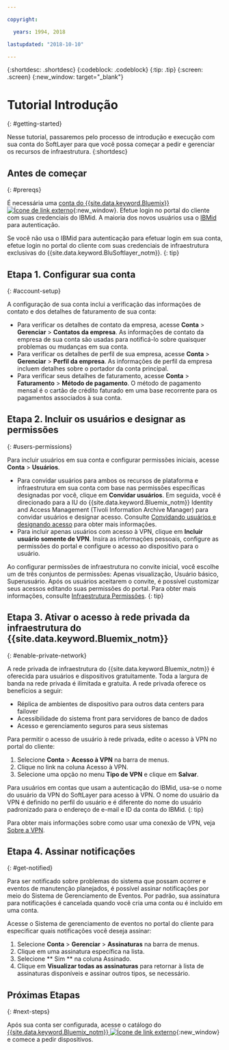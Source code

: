 ```yaml
---

copyright:

  years: 1994, 2018

lastupdated: "2018-10-10"

---
```


{:shortdesc: .shortdesc}
{:codeblock: .codeblock}
{:tip: .tip}
{:screen: .screen}
{:new_window: target="_blank"}


# Tutorial Introdução
{: #getting-started}

Nesse tutorial, passaremos pelo processo de introdução e execução com sua conta do SoftLayer para que você possa começar a pedir e gerenciar os recursos de infraestrutura.
{:shortdesc}

## Antes de começar
{: #prereqs}

É necessária uma [conta do {{site.data.keyword.Bluemix}} ![Ícone de link externo](../icons/launch-glyph.svg "Ícone de link externo")](https://console.bluemix.net/){:new_window}. Efetue login no portal do cliente com suas credenciais do IBMid. A maioria dos novos usuários usa o [IBMid](/docs/account/softlayerlink.html#switchtoIBMid) para autenticação.

Se você não usa o IBMid para autenticação para efetuar login em sua conta, efetue login no portal do cliente com suas credenciais de infraestrutura exclusivas do {{site.data.keyword.BluSoftlayer_notm}}.
{: tip}

## Etapa 1. Configurar sua conta
{: #account-setup}

A configuração de sua conta inclui a verificação das informações de contato e dos detalhes de faturamento de sua conta:
 * Para verificar os detalhes de contato da empresa, acesse **Conta** > **Gerenciar** > **Contatos da empresa**. As informações de contato da empresa de sua conta são usadas para notificá-lo sobre quaisquer problemas ou mudanças em sua conta.
 * Para verificar os detalhes de perfil de sua empresa, acesse **Conta** > **Gerenciar** > **Perfil da empresa**. As informações de perfil da empresa incluem detalhes sobre o portador da conta principal.
 * Para verificar seus detalhes de faturamento, acesse **Conta** > **Faturamento** > **Método de pagamento**. O método de pagamento mensal é o cartão de crédito faturado em uma base recorrente para os pagamentos associados à sua conta.

## Etapa 2. Incluir os usuários e designar as permissões
{: #users-permissions}

Para incluir usuários em sua conta e configurar permissões iniciais, acesse **Conta** > **Usuários**.
 * Para convidar usuários para ambos os recursos de plataforma e infraestrutura em sua conta com base nas permissões específicas designadas por você, clique em **Convidar usuários**. Em seguida, você é direcionado para a IU do {{site.data.keyword.Bluemix_notm}} Identity and Access Management (Tivoli Information Archive Manager) para convidar usuários e designar acesso. Consulte [Convidando usuários e designando acesso](/docs/iam/iamuserinv.html) para obter mais informações.
 * Para incluir apenas usuários com acesso à VPN, clique em **Incluir usuário somente de VPN**. Insira as informações pessoais, configure as permissões do portal e configure o acesso ao dispositivo para o usuário.

Ao configurar permissões de infraestrutura no convite inicial, você escolhe um de três conjuntos de permissões: Apenas visualização, Usuário básico, Superusuário. Após os usuários aceitarem o convite, é possível customizar seus acessos editando suas permissões do portal. Para obter mais informações, consulte [Infraestrutura Permissões](/docs/iam/infrastructureaccess.html).
{: tip}

## Etapa 3. Ativar o acesso à rede privada da infraestrutura do {{site.data.keyword.Bluemix_notm}}
{: #enable-private-network}

A rede privada de infraestrutura do {{site.data.keyword.Bluemix_notm}} é oferecida para usuários e dispositivos gratuitamente. Toda a largura de banda na rede privada é ilimitada e gratuita. A rede privada oferece os benefícios a seguir:
  * Réplica de ambientes de dispositivo para outros data centers para failover
  * Acessibilidade do sistema front para servidores de banco de dados
  * Acesso e gerenciamento seguros para seus sistemas

Para permitir o acesso de usuário à rede privada, edite o acesso à VPN no portal do cliente:
  1. Selecione **Conta** > **Acesso à VPN** na barra de menus.  
  2. Clique no link na coluna Acesso à VPN.
  3. Selecione uma opção no menu **Tipo de VPN** e clique em **Salvar**.  

Para usuários em contas que usam a autenticação do IBMid, usa-se o nome do usuário da VPN do SoftLayer para acesso à VPN. O nome do usuário da VPN é definido no perfil do usuário e é diferente do nome do usuário padronizado para o endereço de e-mail e ID da conta do IBMid.
{: tip}

Para obter mais informações sobre como usar uma conexão de VPN, veja [Sobre a VPN](/docs/infrastructure/iaas-vpn/about-vpn.html).

## Etapa 4. Assinar notificações
{: #get-notified}

Para ser notificado sobre problemas do sistema que possam ocorrer e eventos de manutenção planejados, é possível assinar notificações por meio do Sistema de Gerenciamento de Eventos. Por padrão, sua assinatura para notificações é cancelada quando você cria uma conta ou é incluído em uma conta.

Acesse o Sistema de gerenciamento de eventos no portal do cliente para especificar quais notificações você deseja assinar:
  1. Selecione **Conta** > **Gerenciar** > **Assinaturas** na barra de menus.
  2. Clique em uma assinatura específica na lista.
  3. Selecione  ** Sim **  na coluna Assinado.
  4. Clique em **Visualizar todas as assinaturas** para retornar à lista de assinaturas disponíveis e assinar outros tipos, se necessário.

## Próximas Etapas
{: #next-steps}

Após sua conta ser configurada, acesse o catálogo do [{{site.data.keyword.Bluemix_notm}} ![Ícone de link externo](../icons/launch-glyph.svg)](https://console.bluemix.net/catalog/?category=infrastructure){:new_window} e comece a pedir dispositivos.
